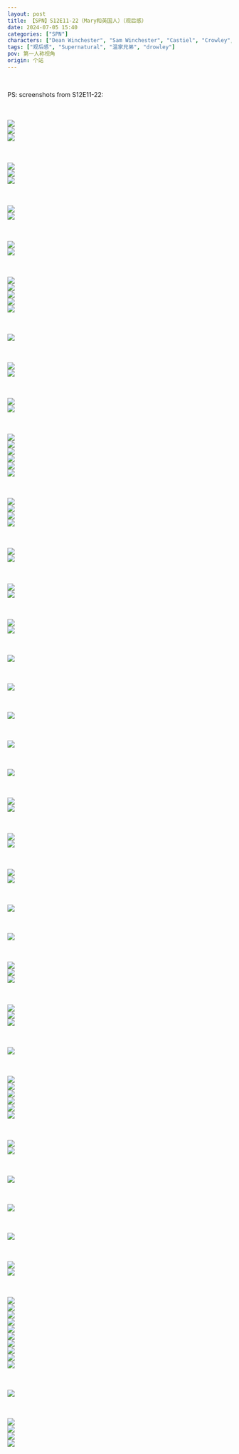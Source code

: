 ```yaml
---
layout: post
title: 【SPN】S12E11-22（Mary和英国人）（观后感）
date: 2024-07-05 15:40
categories: ["SPN"]
characters: ["Dean Winchester", "Sam Winchester", "Castiel", "Crowley", "Rowena MacLeod", "Mary Winchester"]
tags: ["观后感", "Supernatural", "温家兄弟", "drowley"]
pov: 第一人称视角
origin: 个站
---
```


<br>

PS: screenshots from S12E11-22:

<br><br>
![](/assets/images/SPN/2024-06-30-SPN-1211-1.jpg)
<br>
![](/assets/images/SPN/2024-06-30-SPN-1211-2.jpg)
<br>
![](/assets/images/SPN/2024-06-30-SPN-1211-3.jpg)
<br>

<br><br>
![](/assets/images/SPN/2024-06-30-SPN-1211-4.jpg)
<br>
![](/assets/images/SPN/2024-06-30-SPN-1211-5.jpg)
<br>
![](/assets/images/SPN/2024-06-30-SPN-1211-6.jpg)
<br>

<br><br>
![](/assets/images/SPN/2024-06-30-SPN-1211-7.jpg)
<br>
![](/assets/images/SPN/2024-06-30-SPN-1211-8.jpg)
<br>

<br><br>
![](/assets/images/SPN/2024-06-30-SPN-1211-9.jpg)
<br>
![](/assets/images/SPN/2024-06-30-SPN-1211-10.jpg)
<br>

<br><br>
![](/assets/images/SPN/2024-06-30-SPN-1211-11.jpg)
<br>
![](/assets/images/SPN/2024-06-30-SPN-1211-12.jpg)
<br>
![](/assets/images/SPN/2024-06-30-SPN-1211-13.jpg)
<br>
![](/assets/images/SPN/2024-06-30-SPN-1211-14.jpg)
<br>
![](/assets/images/SPN/2024-06-30-SPN-1211-15.jpg)
<br>

<br><br>
![](/assets/images/SPN/2024-06-30-SPN-1211-16.jpg)
<br>

<br><br>
![](/assets/images/SPN/2024-07-01-SPN-1213-1.jpg)
<br>
![](/assets/images/SPN/2024-07-01-SPN-1213-2.jpg)
<br>

<br><br>
![](/assets/images/SPN/2024-07-01-SPN-1213-3.jpg)
<br>
![](/assets/images/SPN/2024-07-01-SPN-1213-4.jpg)
<br>

<br><br>
![](/assets/images/SPN/2024-07-01-SPN-1213-5.jpg)
<br>
![](/assets/images/SPN/2024-07-01-SPN-1213-6.jpg)
<br>
![](/assets/images/SPN/2024-07-01-SPN-1213-7.jpg)
<br>
![](/assets/images/SPN/2024-07-01-SPN-1213-8.jpg)
<br>
![](/assets/images/SPN/2024-07-01-SPN-1213-9.jpg)
<br>
![](/assets/images/SPN/2024-07-01-SPN-1213-10.jpg)
<br>

<br><br>
![](/assets/images/SPN/2024-07-01-SPN-1213-11.jpg)
<br>
![](/assets/images/SPN/2024-07-01-SPN-1213-12.jpg)
<br>
![](/assets/images/SPN/2024-07-01-SPN-1213-13.jpg)
<br>
![](/assets/images/SPN/2024-07-01-SPN-1213-14.jpg)
<br>

<br><br>
![](/assets/images/SPN/2024-07-01-SPN-1213-15.jpg)
<br>
![](/assets/images/SPN/2024-07-01-SPN-1213-16.jpg)
<br>

<br><br>
![](/assets/images/SPN/2024-07-02-SPN-1214-1.jpg)
<br>
![](/assets/images/SPN/2024-07-02-SPN-1214-2.jpg)
<br>

<br><br>
![](/assets/images/SPN/2024-07-02-SPN-1216-1.jpg)
<br>
![](/assets/images/SPN/2024-07-02-SPN-1216-2.jpg)
<br>

<br><br>
![](/assets/images/SPN/2024-07-02-SPN-1216-3.jpg)
<br>

<br><br>
![](/assets/images/SPN/2024-07-02-SPN-1216-4.jpg)
<br>

<br><br>
![](/assets/images/SPN/2024-07-02-SPN-1216-5.jpg)
<br>

<br><br>
![](/assets/images/SPN/2024-07-02-SPN-1216-6.jpg)
<br>

<br><br>
![](/assets/images/SPN/2024-07-03-SPN-1217-1.jpg)
<br>

<br><br>
![](/assets/images/SPN/2024-07-03-SPN-1217-2.jpg)
<br>
![](/assets/images/SPN/2024-07-03-SPN-1217-3.jpg)
<br>

<br><br>
![](/assets/images/SPN/2024-07-03-SPN-1217-4.jpg)
<br>
![](/assets/images/SPN/2024-07-03-SPN-1217-5.jpg)
<br>

<br><br>
![](/assets/images/SPN/2024-07-03-SPN-1217-6.jpg)
<br>
![](/assets/images/SPN/2024-07-03-SPN-1217-7.jpg)
<br>

<br><br>
![](/assets/images/SPN/2024-07-03-SPN-1217-8.jpg)
<br>

<br><br>
![](/assets/images/SPN/2024-07-03-SPN-1218-1.jpg)
<br>

<br><br>
![](/assets/images/SPN/2024-07-03-SPN-1218-2.jpg)
<br>
![](/assets/images/SPN/2024-07-03-SPN-1218-3.jpg)
<br>
![](/assets/images/SPN/2024-07-03-SPN-1218-4.jpg)
<br>

<br><br>
![](/assets/images/SPN/2024-07-04-SPN-1220-1.jpg)
<br>
![](/assets/images/SPN/2024-07-04-SPN-1220-2.jpg)
<br>
![](/assets/images/SPN/2024-07-04-SPN-1220-3.jpg)
<br>

<br><br>
![](/assets/images/SPN/2024-07-04-SPN-1221-1.jpg)
<br>

<br><br>
![](/assets/images/SPN/2024-07-04-SPN-1221-2.jpg)
<br>
![](/assets/images/SPN/2024-07-04-SPN-1221-3.jpg)
<br>
![](/assets/images/SPN/2024-07-04-SPN-1221-4.jpg)
<br>
![](/assets/images/SPN/2024-07-04-SPN-1221-5.jpg)
<br>
![](/assets/images/SPN/2024-07-04-SPN-1221-6.jpg)
<br>
![](/assets/images/SPN/2024-07-04-SPN-1221-7.jpg)
<br>

<br><br>
![](/assets/images/SPN/2024-07-04-SPN-1221-8.jpg)
<br>
![](/assets/images/SPN/2024-07-04-SPN-1221-9.jpg)
<br>

<br><br>
![](/assets/images/SPN/2024-07-04-SPN-1221-10.jpg)
<br>

<br><br>
![](/assets/images/SPN/2024-07-05-SPN-1222-1.jpg)
<br>

<br><br>
![](/assets/images/SPN/2024-07-05-SPN-1222-2.jpg)
<br>

<br><br>
![](/assets/images/SPN/2024-07-05-SPN-1222-3.jpg)
<br>
![](/assets/images/SPN/2024-07-05-SPN-1222-4.jpg)
<br>

<br><br>
![](/assets/images/SPN/2024-07-05-SPN-1222-5.jpg)
<br>
![](/assets/images/SPN/2024-07-05-SPN-1222-6.jpg)
<br>
![](/assets/images/SPN/2024-07-05-SPN-1222-7.jpg)
<br>
![](/assets/images/SPN/2024-07-05-SPN-1222-8.jpg)
<br>
![](/assets/images/SPN/2024-07-05-SPN-1222-9.jpg)
<br>
![](/assets/images/SPN/2024-07-05-SPN-1222-10.jpg)
<br>
![](/assets/images/SPN/2024-07-05-SPN-1222-11.jpg)
<br>
![](/assets/images/SPN/2024-07-05-SPN-1222-12.jpg)
<br>
![](/assets/images/SPN/2024-07-05-SPN-1222-13.jpg)
<br>
![](/assets/images/SPN/2024-07-05-SPN-1222-14.jpg)
<br>

<br><br>
![](/assets/images/SPN/2024-07-05-SPN-1222-15.jpg)
<br>

<br><br>
![](/assets/images/SPN/2024-07-05-SPN-1222-16.jpg)
<br>
![](/assets/images/SPN/2024-07-05-SPN-1222-17.jpg)
<br>
![](/assets/images/SPN/2024-07-05-SPN-1222-18.jpg)
<br>
![](/assets/images/SPN/2024-07-05-SPN-1222-19.jpg)
<br>
